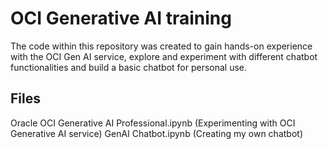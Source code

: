 # OCI Generative AI training

The code within this repository was created to gain hands-on experience with the OCI Gen AI service, explore and experiment with different chatbot functionalities and build a basic chatbot for personal use.

## Files
Oracle OCI Generative AI Professional.ipynb (Experimenting with OCI Generative AI service)
GenAI Chatbot.ipynb (Creating my own chatbot)
